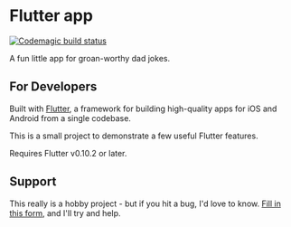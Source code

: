 # Flutter app

[![Codemagic build status](https://api.codemagic.io/apps/5c5d69d85e0ce3000fe4d7de/5c5d69d85e0ce3000fe4d7dd/status_badge.svg)](https://codemagic.io/apps/5c5d69d85e0ce3000fe4d7de/5c5d69d85e0ce3000fe4d7dd/latest_build)

A fun little app for groan-worthy dad jokes.

## For Developers

Built with [Flutter]((http://flutter.io/)), a framework for building
high-quality apps for iOS and Android from a single codebase.

This is a small project to demonstrate a few useful Flutter features.

Requires Flutter v0.10.2 or later.

## Support

This really is a hobby project - but if you hit a bug, I'd love to know.
[Fill in this form](https://docs.google.com/forms/d/1rSutZDcuVA8sT4aEgJRYjD_pJtgGSLlbvXO5r3iOiXM), and I'll try and help.
